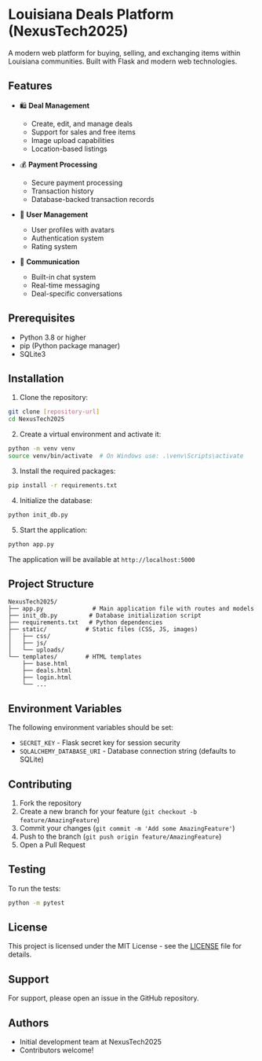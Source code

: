 # Louisiana Deals Platform (NexusTech2025)

A modern web platform for buying, selling, and exchanging items within Louisiana communities. Built with Flask and modern web technologies.

## Features

- 🛍️ **Deal Management**
  - Create, edit, and manage deals
  - Support for sales and free items
  - Image upload capabilities
  - Location-based listings

- 💰 **Payment Processing**
  - Secure payment processing
  - Transaction history
  - Database-backed transaction records

- 👤 **User Management**
  - User profiles with avatars
  - Authentication system
  - Rating system

- 💬 **Communication**
  - Built-in chat system
  - Real-time messaging
  - Deal-specific conversations

## Prerequisites

- Python 3.8 or higher
- pip (Python package manager)
- SQLite3

## Installation

1. Clone the repository:
```bash
git clone [repository-url]
cd NexusTech2025
```

2. Create a virtual environment and activate it:
```bash
python -m venv venv
source venv/bin/activate  # On Windows use: .\venv\Scripts\activate
```

3. Install the required packages:
```bash
pip install -r requirements.txt
```

4. Initialize the database:
```bash
python init_db.py
```

5. Start the application:
```bash
python app.py
```

The application will be available at `http://localhost:5000`

## Project Structure

```
NexusTech2025/
├── app.py              # Main application file with routes and models
├── init_db.py         # Database initialization script
├── requirements.txt   # Python dependencies
├── static/           # Static files (CSS, JS, images)
│   ├── css/
│   ├── js/
│   └── uploads/
└── templates/        # HTML templates
    ├── base.html
    ├── deals.html
    ├── login.html
    └── ...
```

## Environment Variables

The following environment variables should be set:

- `SECRET_KEY` - Flask secret key for session security
- `SQLALCHEMY_DATABASE_URI` - Database connection string (defaults to SQLite)

## Contributing

1. Fork the repository
2. Create a new branch for your feature (`git checkout -b feature/AmazingFeature`)
3. Commit your changes (`git commit -m 'Add some AmazingFeature'`)
4. Push to the branch (`git push origin feature/AmazingFeature`)
5. Open a Pull Request

## Testing

To run the tests:
```bash
python -m pytest
```

## License

This project is licensed under the MIT License - see the [LICENSE](LICENSE) file for details.

## Support

For support, please open an issue in the GitHub repository.

## Authors

- Initial development team at NexusTech2025
- Contributors welcome!